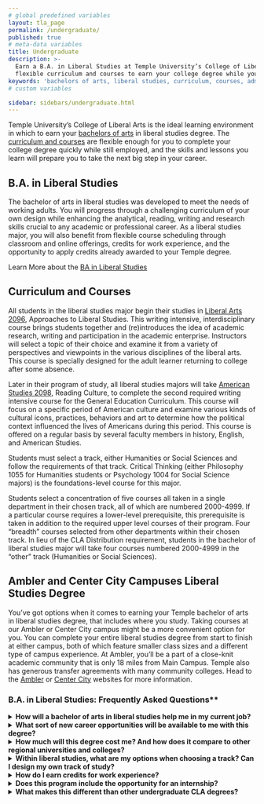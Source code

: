 ```yaml
---
# global predefined variables
layout: tla_page
permalink: /undergraduate/
published: true
# meta-data variables
title: Undergraduate
description: >-
  Earn a B.A. in Liberal Studies at Temple University’s College of Liberal Arts. Take advantage of
  flexible curriculum and courses to earn your college degree while you work.
keywords: 'bachelors of arts, liberal studies, curriculum, courses, admissions'  
# custom variables

sidebar: sidebars/undergraduate.html
---
```

Temple University’s College of Liberal Arts is the ideal learning environment in which to earn your [bachelors of arts](#ba-in-liberal-studies) in liberal studies degree. The [curriculum and courses](#curriculum-and-courses) are flexible enough for you to complete your college degree quickly while still employed, and the skills and lessons you learn will prepare you to take the next big step in your career.

## B.A. in Liberal Studies
The bachelor of arts in liberal studies was developed to meet the needs of working adults. You will progress through a challenging curriculum of your own design while enhancing the analytical, reading, writing and research skills crucial to any academic or professional career. As a liberal studies major, you will also benefit from flexible course scheduling through classroom and online offerings, credits for work experience, and the opportunity to apply credits already awarded to your Temple degree.

Learn More about the [BA in Liberal Studies](http://bulletin.temple.edu/undergraduate/liberal-arts/liberal-studies/ba-liberal-studies/#requirementstext)

## Curriculum and Courses
All students in the liberal studies major begin their studies in [Liberal Arts 2096](http://bulletin.temple.edu/search/?P=CLA%202096), Approaches to Liberal Studies. This writing intensive, interdisciplinary course brings students together and (re)introduces the idea of academic research, writing and participation in the academic enterprise. Instructors will select a topic of their choice and examine it from a variety of perspectives and viewpoints in the various disciplines of the liberal arts. This course is specially designed for the adult learner returning to college after some absence.

Later in their program of study, all liberal studies majors will take [American Studies 2098](http://bulletin.temple.edu/search/?P=AMST%202098), Reading Culture, to complete the second required writing intensive course for the General Education Curriculum. This course will focus on a specific period of American culture and examine various kinds of cultural icons, practices, behaviors and art to determine how the political context influenced the lives of Americans during this period. This course is offered on a regular basis by several faculty members in history, English, and American Studies.

Students must select a track, either Humanities or Social Sciences and follow the requirements of that track. Critical Thinking (either Philosophy 1055 for Humanities students or Psychology 1004 for Social Science majors) is the foundations-level course for this major.

Students select a concentration of five courses all taken in a single department in their chosen track, all of which are numbered 2000-4999. If a particular course requires a lower-level prerequisite, this prerequisite is taken in addition to the required upper level courses of their program. Four “breadth” courses selected from other departments within their chosen track. In lieu of the CLA Distribution requirement, students in the bachelor of liberal studies major will take four courses numbered 2000-4999 in the “other” track (Humanities or Social Sciences).

## Ambler and Center City Campuses Liberal Studies Degree
You’ve got options when it comes to earning your Temple bachelor of arts in liberal studies degree, that includes where you study. Taking courses at our Ambler or Center City campus might be a more convenient option for you. You can complete your entire liberal studies degree from start to finish at either campus, both of which feature smaller class sizes and a different type of campus experience. At Ambler, you’ll be a part of a close-knit academic community that is only 18 miles from Main Campus. Temple also has generous transfer agreements with many community colleges. Head to the [Ambler](https://ambler.temple.edu/academics/degree-programs/undergraduate) or [Center City](https://www.google.com/url?q=https://centercity.temple.edu/&sa=D&ust=1584372839536000&usg=AFQjCNHGH7TyvBrkfahaGIBO3phJ4-PVRw) websites for more information. 

### B.A. in Liberal Studies: Frequently Asked Questions**

<details>
  <summary><strong>How will a bachelor of arts in liberal studies help me in my current job?</strong></summary>
<p>Our bachelor of arts in liberal studies focuses on the development of critical thinking, research and communication - these skills can greatly assist you in any job, particularly if you aspire to move up in your profession. In addition, by receiving a bachelor’s degree, you will have access to a vast alumni network as well as ongoing support from <a href="http://www.temple.edu/provost/careercenter/" title="Temple’s Career Center">Temple’s Career Center</a>.</p>
</details>

<details>
  <summary><strong>What sort of new career opportunities will be available to me with this degree?</strong></summary>
<p>In addition to the possibility of a promotion in your current profession, a bachelor’s degree in liberal studies could also open new doors of opportunity for graduate school and further professional development. You also have the option to pursue internship opportunities to experience different professional fields.</p>
</details>

<details>
  <summary><strong>How much will this degree cost me? And how does it compare to other regional universities and colleges?</strong></summary>
<p>Comparatively, Temple has one of the least expensive per credit rate in the Philadelphia region. For details, please visit the <a href="http://bursar.temple.edu/tuition-and-fees/tuition-rates" title="Bursar’s tuition calculator">Bursar’s tuition calculator</a>.</p> 
</details>

<details>
  <summary><strong>Within liberal studies, what are my options when choosing a track? Can I design my own track of study?</strong></summary>
<p>Within the liberal studies program, you will have the option to choose either the Social Science or Humanities track. You can design your course of study by choosing to concentrate in one particular program/department. You can also select electives in social sciences or humanities that support your professional and personal goals.</p>
</details>

<details>
  <summary><strong>How do I earn credits for work experience?</strong></summary>
<p>You will have the opportunity to earn up to six elective credits by preparing a portfolio detailing your work experience.</p>
</details>

<details>
  <summary><strong>Does this program include the opportunity for an internship?</strong></summary>
<p>Yes, like many College of Liberal Arts programs, you will have an opportunity to work in a desired field and location for internship credits. For more information, connect with our Professional Development staff in the <a href="https://liberalarts.temple.edu/advising/professional-development" title="Center for Academic Advising and Professional Development">Center for Academic Advising and Professional Developmentr</a>.</p>
</details>

<details>
  <summary><strong>What makes this different than other undergraduate CLA degrees?</strong></summary>
<p>The bachelor of arts in liberal studies has been created for those who never got the chance to finish their degree. This degree gives you the opportunity to have a say in your higher educational plan, work at your own pace, and expand your skills for current and future employment. In addition, this degree not only gives you the opportunity to transfer credits for course work you have already completed, but also receive credits for your existing work experience.</p>
</details>

